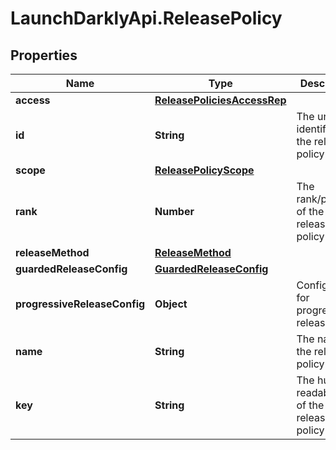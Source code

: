 # LaunchDarklyApi.ReleasePolicy

## Properties

Name | Type | Description | Notes
------------ | ------------- | ------------- | -------------
**access** | [**ReleasePoliciesAccessRep**](ReleasePoliciesAccessRep.md) |  | [optional] 
**id** | **String** | The unique identifier of the release policy | 
**scope** | [**ReleasePolicyScope**](ReleasePolicyScope.md) |  | [optional] 
**rank** | **Number** | The rank/priority of the release policy | 
**releaseMethod** | [**ReleaseMethod**](ReleaseMethod.md) |  | 
**guardedReleaseConfig** | [**GuardedReleaseConfig**](GuardedReleaseConfig.md) |  | [optional] 
**progressiveReleaseConfig** | **Object** | Configuration for progressive releases | [optional] 
**name** | **String** | The name of the release policy | 
**key** | **String** | The human-readable key of the release policy | 


